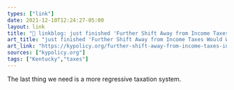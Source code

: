 ```yaml
---
types: ["link"]
date: 2021-12-10T12:24:27-05:00
layout: link
title: "🔗 linkblog: just finished 'Further Shift Away from Income Taxes Would Worsen Inequities, Harm State's Economy - Kentucky Center for Economic Policy'"
art_title: "just finished 'Further Shift Away from Income Taxes Would Worsen Inequities, Harm State's Economy - Kentucky Center for Economic Policy"
art_link: "https://kypolicy.org/further-shift-away-from-income-taxes-in-kentucky-would-worsen-inequities-harm-state-economy/"
sources: ["kypolicy.org"]
tags: ["Kentucky","taxes"]
---
```

The last thing we need is a more regressive taxation system.
